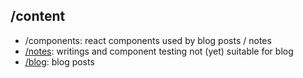 ## /content

- /components: react components used by blog posts / notes
- [/notes](https://felixroos.github.io/blog/notes): writings and component testing not (yet) suitable for blog
- [/blog](https://felixroos.github.io/blog/): blog posts

